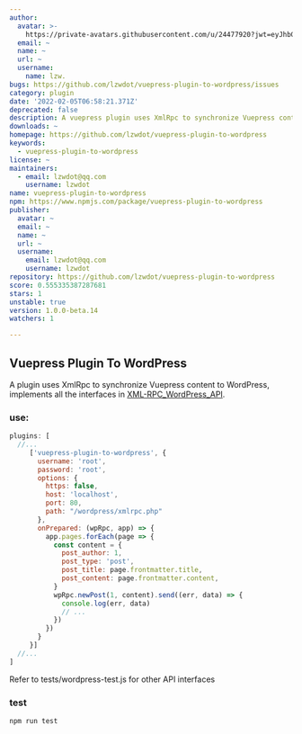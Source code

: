 ```yaml
---
author:
  avatar: >-
    https://private-avatars.githubusercontent.com/u/24477920?jwt=eyJhbGciOiJIUzI1NiIsInR5cCI6IkpXVCJ9.eyJpc3MiOiJnaXRodWIuY29tIiwiYXVkIjoicmF3LmdpdGh1YnVzZXJjb250ZW50LmNvbSIsImtleSI6ImtleTEiLCJleHAiOjE3MzQ2NzM3NDAsIm5iZiI6MTczNDY3MjU0MCwicGF0aCI6Ii91LzI0NDc3OTIwIn0.8ZxjFzlIepbJIqPdfQGAzAsrOP8bvw9_v8JsL7BLEXk&v=4
  email: ~
  name: ~
  url: ~
  username:
    name: lzw.
bugs: https://github.com/lzwdot/vuepress-plugin-to-wordpress/issues
category: plugin
date: '2022-02-05T06:58:21.371Z'
deprecated: false
description: A vuepress plugin uses XmlRpc to synchronize Vuepress content to WordPress
downloads: ~
homepage: https://github.com/lzwdot/vuepress-plugin-to-wordpress
keywords:
  - vuepress-plugin-to-wordpress
license: ~
maintainers:
  - email: lzwdot@qq.com
    username: lzwdot
name: vuepress-plugin-to-wordpress
npm: https://www.npmjs.com/package/vuepress-plugin-to-wordpress
publisher:
  avatar: ~
  email: ~
  name: ~
  url: ~
  username:
    email: lzwdot@qq.com
    username: lzwdot
repository: https://github.com/lzwdot/vuepress-plugin-to-wordpress
score: 0.555335387287681
stars: 1
unstable: true
version: 1.0.0-beta.14
watchers: 1

---
```


## Vuepress Plugin To WordPress

A plugin uses XmlRpc to synchronize Vuepress content to
WordPress, implements all the interfaces in [XML-RPC_WordPress_API](http://codex.wordpress.org/XML-RPC_WordPress_API).

### use:

```js
plugins: [
  //...
     ['vuepress-plugin-to-wordpress', {
       username: 'root',
       password: 'root',
       options: {
         https: false,
         host: 'localhost',
         port: 80,
         path: "/wordpress/xmlrpc.php"
       },
       onPrepared: (wpRpc, app) => {
         app.pages.forEach(page => {
           const content = {
             post_author: 1,
             post_type: 'post',
             post_title: page.frontmatter.title,
             post_content: page.frontmatter.content,
           }
           wpRpc.newPost(1, content).send((err, data) => {
             console.log(err, data)
             // ...
           })
         })
       }
     }]
  //...
]
```

Refer to tests/wordpress-test.js for other API interfaces

### test

```shell
npm run test
```